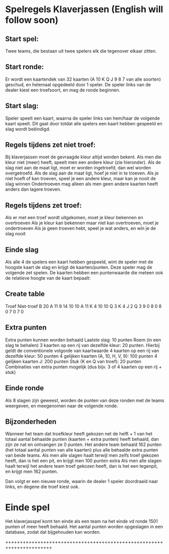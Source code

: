 # Spelregels Klaverjassen (English will follow soon)

## Start spel:
Twee teams, die bestaan uit twee spelers elk die tegenover elkaar zitten. 

## Start ronde:
Er wordt een kaartendek van 32 kaarten (A 10 K Q J 9 8 7 van alle soorten) geschud, en helemaal opgedeeld door 1 speler. De speler links van de dealer kiest een troefsoort, en mag de ronde beginnen.

## Start slag:
Speler speelt een kaart, waarna de speler links van hem/haar de volgende kaart speelt. Dit gaat door totdat alle spelers een kaart hebben gespeeld en slag wordt beëindigd.

## Regels tijdens zet niet troef:
Bij klaverjassen moet de gevraagde kleur altijd worden bekent. Als men die kleur niet (meer) heeft, speelt men een andere kleur (zie hieronder). 
Als de slag niet aan de maat ligt, moet er worden ingetroefd, dan wel worden overgetroefd. Als de slag aan de maat ligt, hoef je niet in te troeven.
Als je niet hoeft of kan troeven, speel je een andere kleur, maar kan je nooit de slag winnen
Ondertroeven mag alleen als men geen andere kaarten heeft anders dan lagere troeven.

## Regels tijdens zet troef:
Als er met een troef wordt uitgekomen, moet je kleur bekennen en overtroeven
Als je kleur kan bekennen maar niet kan overtroeven, moet je ondertroeven
Als je geen troeven hebt, speel je wat anders, en win je de slag nooit

## Einde slag
Als alle 4 de spelers een kaart hebben gespeeld, wint de speler met de hoogste kaart de slag en krijgt de kaarten/punten. Deze speler mag de volgende zet spelen. De kaarten hebben een puntenwaarde die meteen ook de relatieve hoogte van de kaart bepaalt:

## Create table
Troef
Niet-troef
B
20
A
11
9
14
10
10
A
11
K
4
10
10
Q
3
K
4
J
2
Q
3
9
0
8
0
8
0
7
0
7
0



## Extra punten
Extra punten kunnen worden behaald
Laatste slag: 10 punten
Roem (in een slag te behalen)
3 kaarten op een rij van dezelfde kleur: 20 punten. Hierbij geldt de conventionele volgorde van kaartwaarde
4 kaarten op een rij van dezelfde kleur: 50 punten
4 gelijken kaarten (A, 10, H, V, 9): 100 punten
4 gelijken kaarten J: 200 punten
Stuk (K en Q van troef): 20 punten
Combinaties van extra punten mogelijk (dus bijv. 3 of 4 kaarten op een rij + stuk)

## Einde ronde
Als 8 slagen zijn geweest, worden de punten van deze ronden met de teams weergeven, en meegenomen naar de volgende ronde. 

## Bijzonderheden
Wanneer het team dat troefkleur heeft gekozen net de helft + 1 van het totaal aantal behaalde punten (kaarten + extra punten) heeft behaald, dan zijn ze nat en ontvangen ze 0 punten. Het andere team behaald 162 punten (het totaal aantal punten van alle kaarten) plus alle behaalde extra punten van beide teams.
Als men alle slagen haalt terwijl men zelfs troef gekozen heeft, dan is het een pit, en krijgt men 100 punten extra
Als men alle slagen haalt terwijl het andere team troef gekozen heeft, dan is het een tegenpit, en krijgt men 162 punten.

Dan volgt er een nieuwe ronde, waarin de dealer 1 speler doordraaid naar links, en degene die troef kiest ook.

# Einde spel
Het klaverjasspel komt ten einde als een team na het einde vd ronde 1501 punten of meer heeft behaald. Het aantal punten worden opgeslagen in een database, zodat dat bijgehouden kan worden.

++++++++++++++++++++++++++++++++++++++++++++++++++++++++++++++++++++++

